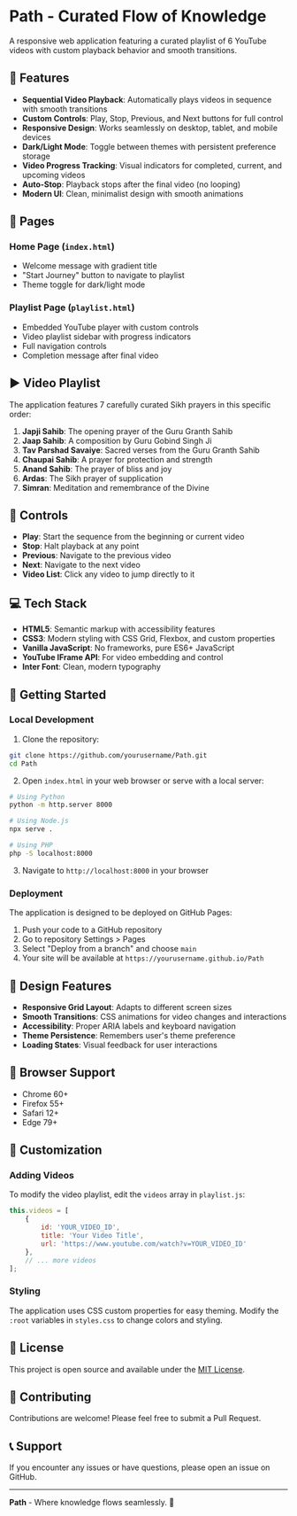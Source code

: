 # Path - Curated Flow of Knowledge

A responsive web application featuring a curated playlist of 6 YouTube videos with custom playback behavior and smooth transitions.

## 🎯 Features

- **Sequential Video Playback**: Automatically plays videos in sequence with smooth transitions
- **Custom Controls**: Play, Stop, Previous, and Next buttons for full control
- **Responsive Design**: Works seamlessly on desktop, tablet, and mobile devices
- **Dark/Light Mode**: Toggle between themes with persistent preference storage
- **Video Progress Tracking**: Visual indicators for completed, current, and upcoming videos
- **Auto-Stop**: Playback stops after the final video (no looping)
- **Modern UI**: Clean, minimalist design with smooth animations

## 📄 Pages

### Home Page (`index.html`)
- Welcome message with gradient title
- "Start Journey" button to navigate to playlist
- Theme toggle for dark/light mode

### Playlist Page (`playlist.html`)
- Embedded YouTube player with custom controls
- Video playlist sidebar with progress indicators
- Full navigation controls
- Completion message after final video

## ▶️ Video Playlist

The application features 7 carefully curated Sikh prayers in this specific order:

1. **Japji Sahib**: The opening prayer of the Guru Granth Sahib
2. **Jaap Sahib**: A composition by Guru Gobind Singh Ji  
3. **Tav Parshad Savaiye**: Sacred verses from the Guru Granth Sahib
4. **Chaupai Sahib**: A prayer for protection and strength
5. **Anand Sahib**: The prayer of bliss and joy
6. **Ardas**: The Sikh prayer of supplication
7. **Simran**: Meditation and remembrance of the Divine

## 🧭 Controls

- **Play**: Start the sequence from the beginning or current video
- **Stop**: Halt playback at any point
- **Previous**: Navigate to the previous video
- **Next**: Navigate to the next video
- **Video List**: Click any video to jump directly to it

## 💻 Tech Stack

- **HTML5**: Semantic markup with accessibility features
- **CSS3**: Modern styling with CSS Grid, Flexbox, and custom properties
- **Vanilla JavaScript**: No frameworks, pure ES6+ JavaScript
- **YouTube IFrame API**: For video embedding and control
- **Inter Font**: Clean, modern typography

## 🚀 Getting Started

### Local Development

1. Clone the repository:
```bash
git clone https://github.com/yourusername/Path.git
cd Path
```

2. Open `index.html` in your web browser or serve with a local server:
```bash
# Using Python
python -m http.server 8000

# Using Node.js
npx serve .

# Using PHP
php -S localhost:8000
```

3. Navigate to `http://localhost:8000` in your browser

### Deployment

The application is designed to be deployed on GitHub Pages:

1. Push your code to a GitHub repository
2. Go to repository Settings > Pages
3. Select "Deploy from a branch" and choose `main`
4. Your site will be available at `https://yourusername.github.io/Path`

## 🎨 Design Features

- **Responsive Grid Layout**: Adapts to different screen sizes
- **Smooth Transitions**: CSS animations for video changes and interactions
- **Accessibility**: Proper ARIA labels and keyboard navigation
- **Theme Persistence**: Remembers user's theme preference
- **Loading States**: Visual feedback for user interactions

## 📱 Browser Support

- Chrome 60+
- Firefox 55+
- Safari 12+
- Edge 79+

## 🔧 Customization

### Adding Videos

To modify the video playlist, edit the `videos` array in `playlist.js`:

```javascript
this.videos = [
    {
        id: 'YOUR_VIDEO_ID',
        title: 'Your Video Title',
        url: 'https://www.youtube.com/watch?v=YOUR_VIDEO_ID'
    },
    // ... more videos
];
```

### Styling

The application uses CSS custom properties for easy theming. Modify the `:root` variables in `styles.css` to change colors and styling.

## 📄 License

This project is open source and available under the [MIT License](LICENSE).

## 🤝 Contributing

Contributions are welcome! Please feel free to submit a Pull Request.

## 📞 Support

If you encounter any issues or have questions, please open an issue on GitHub.

---

**Path** - Where knowledge flows seamlessly. 🌟 